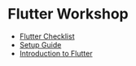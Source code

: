# Flutter Workshop

- [Flutter Checklist](./docs/Flutter_Checklist.pdf)
- [Setup Guide](./docs/setup.md)
- [Introduction to Flutter](./docs/Introduction_to_Flutter.pdf)
